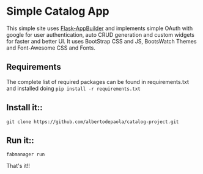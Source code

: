 # Simple Catalog App
This simple site uses [Flask-AppBuilder](https://github.com/dpgaspar/Flask-AppBuilder) and implements simple OAuth with google for user authentication, auto CRUD generation and custom widgets for faster and better UI.
It uses BootStrap CSS and JS, BootsWatch Themes and Font-Awesome CSS and Fonts.


## Requirements

The complete list of required packages can be found in requirements.txt and installed doing
    ```
    pip install -r requirements.txt
    ```

## Install it::

	git clone https://github.com/albertodepaola/catalog-project.git


## Run it::

	fabmanager run


That's it!!

